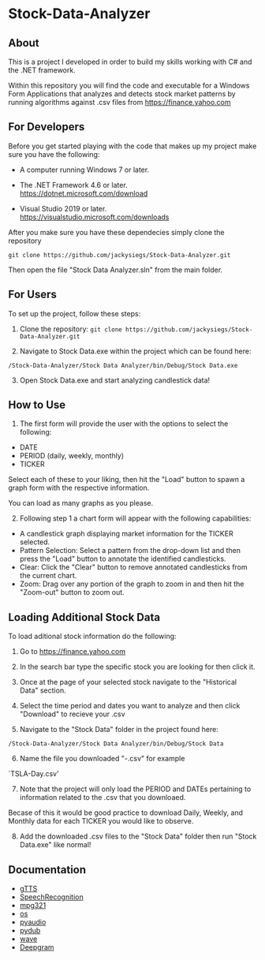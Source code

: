 # Stock-Data-Analyzer

## About
This is a project I developed in order to build my skills working with C# and the .NET framework. 

Within this repository you will find the code and executable for a Windows Form Applications that analyzes and detects stock market patterns by running algorithms against .csv files from https://finance.yahoo.com

## For Developers
Before you get started playing with the code that makes up my project make sure you have the following:

- A computer running Windows 7 or later.

- The .NET Framework 4.6 or later. https://dotnet.microsoft.com/download

- Visual Studio 2019 or later. https://visualstudio.microsoft.com/downloads

After you make sure you have these dependecies simply clone the repository 

`git clone https://github.com/jackysiegs/Stock-Data-Analyzer.git`

Then open the file "Stock Data Analyzer.sln" from the main folder.

## For Users

To set up the project, follow these steps:

1. Clone the repository: `git clone https://github.com/jackysiegs/Stock-Data-Analyzer.git`

2. Navigate to Stock Data.exe within the project which can be found here:

`/Stock-Data-Analyzer/Stock Data Analyzer/bin/Debug/Stock Data.exe`

3. Open Stock Data.exe and start analyzing candlestick data!



## How to Use

1. The first form will provide the user with the options to select the following:

- DATE
- PERIOD (daily, weekly, monthly)
- TICKER

Select each of these to your liking, then hit the "Load" button to spawn a graph form with the respective information.

You can load as many graphs as you please.

2. Following step 1 a chart form will appear with the following capabilities:

- A candlestick graph displaying market information for the TICKER selected.
- Pattern Selection: Select a pattern from the drop-down list and then press the "Load" button to annotate the identified candlesticks.
- Clear: Click the "Clear" button to remove annotated candlesticks from the current chart.
- Zoom: Drag over any portion of the graph to zoom in and then hit the "Zoom-out" button to zoom out.


## Loading Additional Stock Data

To load aditional stock information do the following:

1. Go to https://finance.yahoo.com

2. In the search bar type the specific stock you are looking for then click it.

3. Once at the page of your selected stock navigate to the "Historical Data" section.

4. Select the time period and dates you want to analyze and then click "Download" to recieve your .csv

5. Navigate to the "Stock Data" folder in the project found here:

`/Stock-Data-Analyzer/Stock Data Analyzer/bin/Debug/Stock Data`

6. Name the file you downloaded "<name of TICKER>-<PERIOD>.csv" for example
  
  `TSLA-Day.csv'
  
7. Note that the project will only load the PERIOD and DATEs pertaining to information related to the .csv that you downloaed.
  
  Becase of this it would be good practice to download Daily, Weekly, and Monthly data for each TICKER you would like to observe.
  
8. Add the downloaded .csv files to the "Stock Data" folder then run "Stock Data.exe" like normal!




## Documentation

- [gTTS](https://pypi.org/project/gTTS/)
- [SpeechRecognition](https://pypi.org/project/SpeechRecognition/)
- [mpg321](https://mpg321.sourceforge.net/)
- [os](https://docs.python.org/3/library/os.html)
- [pyaudio](https://people.csail.mit.edu/hubert/pyaudio/)
- [pydub](https://pypi.org/project/pydub/)
- [wave](https://docs.python.org/3/library/wave.html)
- [Deepgram](https://developers.deepgram.com/sdks-tools/sdks/python-sdk/)
